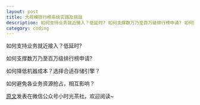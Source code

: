 ```yaml
---
layout: post
title: 大规模排行榜系统实践及挑战 
description: 如何支持业务就近接入？低延时? 如何支撑数万乃至百万级排行榜申请? 如何降低机器成本？选择合适存储引擎？ 如何避免各业务资源抢占，相互影响？
category: coding
---
```

 如何支持业务就近接入？低延时? 
 
 如何支撑数万乃至百万级排行榜申请? 
 
 如何降低机器成本？选择合适存储引擎？ 
 
 如何避免各业务资源抢占，相互影响？

 [原文](http://mp.weixin.qq.com/s?src=3&timestamp=1473566199&ver=1&signature=dXYw0PnB1JLbfzD-bpzz2vkQLXI4LVvnxUVNxs2z1KZ9nyLWzBJDLLvdFdvLfXMqo7mzj0QIrv62JAr4qV8rpnmspkMwZhYblMKgiHrw8VaB1xVatxWl9i0OkD6Cq4*8m-ofnJl-PPYnUCIu51u3rplavbqQCp9V-bPVyDNxUNM=)发表在微信公众号小时光茶社，欢迎阅读~
  